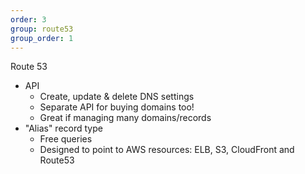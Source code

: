 ```yaml
---
order: 3
group: route53
group_order: 1
---
```


Route 53

* API
    * Create, update & delete DNS settings
	* Separate API for buying domains too!
	* Great if managing many domains/records
* "Alias" record type
    * Free queries
    * Designed to point to AWS resources:  ELB, S3, CloudFront and Route53


